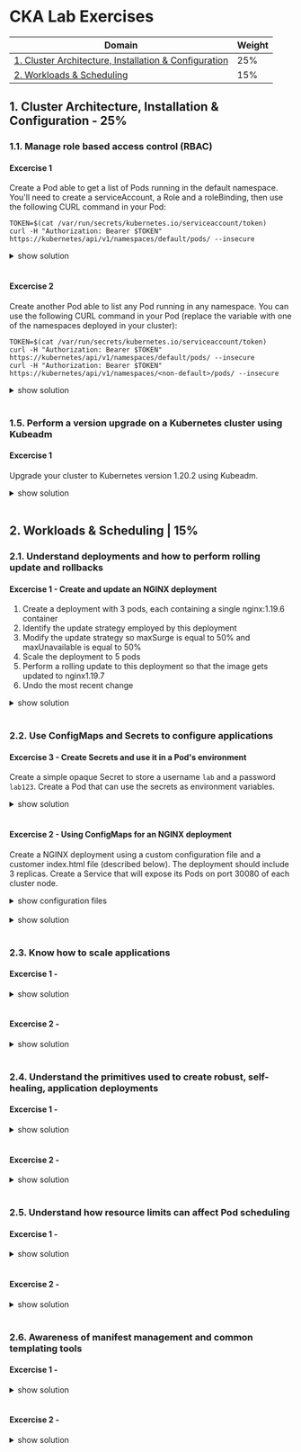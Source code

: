 # CKA Lab Exercises

Domain	| Weight
------- | -------------
[1. Cluster Architecture, Installation & Configuration](CKA-Lab-Exercises.md#1-cluster-architecture-installation--configuration-25)  |  25%  
[2. Workloads & Scheduling](CKA-Lab-Exercises.md#2-workloads--scheduling-15)  |  15%  



## 1. Cluster Architecture, Installation & Configuration - 25%  
### 1.1. Manage role based access control (RBAC)

#### Excercise 1  
Create a Pod able to get a list of Pods running in the default namespace.
You'll need to create a serviceAccount, a Role and a roleBinding, then use the following CURL command in your Pod:
```
TOKEN=$(cat /var/run/secrets/kubernetes.io/serviceaccount/token)
curl -H "Authorization: Bearer $TOKEN" https://kubernetes/api/v1/namespaces/default/pods/ --insecure
```

<details><summary>show solution</summary>
<p>

Create a serviceAccount:
```
kubectl create sa sa-demo
```
serviceAccount YAML file:
```yaml
apiVersion: v1
kind: ServiceAccount
metadata:
  name: sa-demo
  namespace: default
```
Create a Role allowing to list pods:
```
kubectl create role role-list-pods --verb=list --resource=pods
```
Role YAML file:
```yaml
apiVersion: rbac.authorization.k8s.io/v1
kind: Role
metadata:
  name: role-list-pods
  namespace: default
rules:
- apiGroups:
  - ""
  resources:
  - pods
  verbs:
  - list
```
Create a RoleBinding for the `role-list-pods` Role to the `sa-demo` serviceAccount:
```
kubectl create rolebinding rb-list-pods --serviceaccount=default:sa-demo --role=role-list-pods
```
RoleBinding YAML file:
```yaml
apiVersion: rbac.authorization.k8s.io/v1
kind: RoleBinding
metadata:
  name: rb-list-pods
  namespace: default
roleRef:
  apiGroup: rbac.authorization.k8s.io
  kind: Role
  name: role-list-pods
subjects:
- kind: ServiceAccount
  name: sa-demo
  namespace: default
```

Create a Pod using the `sa-demo` serviceAccount:
```
kubectl run -it pod-sa-demo --image=alpine --serviceaccount=sa-demo --rm
```

Pod YAML file:
```yaml
apiVersion: v1
kind: Pod
metadata:
  name: pod-sa-demo
spec:
  serviceAccountName: sa-demo   #<---
  containers:
  - name: alpine
    image: alpine
    command:
    - "/bin/sh"
    - "-c"
    - "sleep 1000"
```

Verify you can get the list of Pods running in the default namespace from the API server:

```
kubectl exec pod-sa-demo -it -- sh
apk add curl
TOKEN=$(cat /var/run/secrets/kubernetes.io/serviceaccount/token)
curl -H "Authorization: Bearer $TOKEN" https://kubernetes/api/v1/namespaces/default/pods/ --insecure
```

Pods list is shown: 
```
{
  "kind": "PodList",
  "apiVersion": "v1",
  "metadata": {
    "resourceVersion": "710310"
  },
  "items": [
    ...
    
```
If it fails, you'd get this:
```
{
  "kind": "Status",
  "apiVersion": "v1",
  "metadata": {

  },
  "status": "Failure",
  "message": "pods is forbidden: User \"system:serviceaccount:default:default\" cannot list resource \"pods\" in API group \"\" in the namespace \"default\"",
  "reason": "Forbidden",
  "details": {
    "kind": "pods"
  },
  "code": 403
}
```

</p>
</details>
<br/>

#### Excercise 2  
Create another Pod able to list any Pod running in any namespace.
You can use the following CURL command in your Pod (replace the <non-default> variable with one of the namespaces deployed in your cluster):
```
TOKEN=$(cat /var/run/secrets/kubernetes.io/serviceaccount/token)
curl -H "Authorization: Bearer $TOKEN" https://kubernetes/api/v1/namespaces/default/pods/ --insecure
curl -H "Authorization: Bearer $TOKEN" https://kubernetes/api/v1/namespaces/<non-default>/pods/ --insecure
```
<details><summary>show solution</summary>
<p>

Create a serviceAccount:
```
kubectl create sa sa-demo2
```
serviceAccount YAML file:
```yaml
apiVersion: v1
kind: ServiceAccount
metadata:
  name: sa-demo2
  namespace: default
```
Create a ClusterRole allowing to list pods:
```
kubectl create clusterrole cr-list-pods --verb=list --resource=pods
```
Role YAML file:
```yaml
apiVersion: rbac.authorization.k8s.io/v1
kind: ClusterRole
metadata:
  name: cr-list-pods
  namespace: default
rules:
- apiGroups:
  - ""
  resources:
  - pods
  verbs:
  - list
```
Create a ClusterRoleBinding for the `cr-list-pods` ClusterRole to the `sa-demo2` serviceAccount:
```
kubectl create clusterrolebinding crb-list-pods --serviceaccount=default:sa-demo2 --clusterrole=cr-list-pods
```
RoleBinding YAML file:
```yaml
apiVersion: rbac.authorization.k8s.io/v1
kind: ClusterRoleBinding
metadata:
  name: crb-list-pods
  namespace: default
roleRef:
  apiGroup: rbac.authorization.k8s.io
  kind: ClusterRole
  name: cr-list-pods
subjects:
- kind: ServiceAccount
  name: sa-demo2
  namespace: default
```

Create a Pod using the `sa-demo2` serviceAccount:
```
kubectl run -it pod-sa-demo2 --image=alpine --serviceaccount=sa-demo2 --rm
```

Pod YAML file:
```yaml
apiVersion: v1
kind: Pod
metadata:
  name: pod-sa-demo2
spec:
  serviceAccountName: sa-demo2   #<---
  containers:
  - name: alpine
    image: alpine
    command:
    - "/bin/sh"
    - "-c"
    - "sleep 1000"
```

Verify that you can get the list of Pods running in the any namespace from the API server:
```
kubectl exec pod-sa-demo2 -it -- sh
apk add curl
TOKEN=$(cat /var/run/secrets/kubernetes.io/serviceaccount/token)
curl -H "Authorization: Bearer $TOKEN" https://kubernetes/api/v1/namespaces/default/pods/ --insecure
curl -H "Authorization: Bearer $TOKEN" https://kubernetes/api/v1/namespaces/ns1/pods/ --insecure
curl -H "Authorization: Bearer $TOKEN" https://kubernetes/api/v1/namespaces/ns2/pods/ --insecure
```

Pods list is shown: 
```
{
  "kind": "PodList",
  "apiVersion": "v1",
  "metadata": {
    "resourceVersion": "710310"
  },
  "items": [
    ...
    
```
If it fails, you'd get this:
```
{
  "kind": "Status",
  "apiVersion": "v1",
  "metadata": {

  },
  "status": "Failure",
  "message": "pods is forbidden: User \"system:serviceaccount:default:default\" cannot list resource \"pods\" in API group \"\" in the namespace \"default\"",
  "reason": "Forbidden",
  "details": {
    "kind": "pods"
  },
  "code": 403
}
```

</p>
</details>
<br/>


### 1.5. Perform a version upgrade on a Kubernetes cluster using Kubeadm

#### Excercise 1  
Upgrade your cluster to Kubernetes version 1.20.2 using Kubeadm.

<details><summary>show solution</summary>
<p>

Upgrade the Control Plane:
```
kubeadm version 
sudo apt-mark unhold kubeadm 
sudo apt-get update 
sudo apt-get install -y kubeadm=1.20.2-00 
sudo apt-mark hold kubeadm
sudo kubeadm upgrade node 
kubeadm version 

kubectl drain <control-node> --ignore-daemonsets
kubectl version 
sudo apt-mark unhold kubelet kubectl 
sudo apt-get update 
sudo apt-get install -y kubelet=1.20.2-00 kubectl=1.20.2-00 
sudo apt-mark hold kubelet kubectl 
sudo systemctl daemon-reload 
sudo systemctl restart kubelet 
kubectl version

kubectl get nodes
```
Upgrade each Worker Node:
```
kubectl drain <worker-node> --ignore-daemonsets
ssh <worker-node>
sudo apt-get install -y --allow-change-held-packages kubeadm=<version>

sudo kubeadm upgrade node

sudo apt-get update && \
sudo apt-get install -y --allow-change-held-packages kubelet=<version> kubectl=<version>
sudo systemctl daemon-reload
sudo systemctl restart kubelet
exit
kubectl uncordon <control-node>
kubectl get nodes
```
</p>
</details>
<br/>

## 2. Workloads & Scheduling	| 15%  
### 2.1. Understand deployments and how to perform rolling update and rollbacks

#### Excercise 1 - Create and update an NGINX deployment

1. Create a deployment with 3 pods, each containing a single nginx:1.19.6 container
2. Identify the update strategy employed by this deployment
3. Modify the update strategy so maxSurge is equal to 50% and maxUnavailable is equal to 50%
4. Scale the deployment to 5 pods
5. Perform a rolling update to this deployment so that the image gets updated to nginx1.19.7
6. Undo the most recent change

<details><summary>show solution</summary>
<p>

1. Create a deployment with 3 pods, each containing a single nginx:1.19.6 container:

```
kubectl create deploy nginx --image=nginx:1.19.6 --replicas=3
```
Deployment YAML file:
```yaml
apiVersion: apps/v1
kind: Deployment
metadata:
  labels:
    app: nginx
  name: nginx
  namespace: default
spec:
  replicas: 3
  selector:
    matchLabels:
      app: nginx
  template:
    metadata:
      labels:
        app: nginx
    spec:
      containers:
      - name: nginx
        image: nginx:1.19.6      
```

Verify:
```
kubectl get deploy nginx -o wide
```

2. Identify the update strategy employed by this deployment:
```
kubectl describe deploy nginx | grep Strategy
```

3. Modify the update strategy so maxSurge is equal to 50% and maxUnavailable is equal to 50%

Edit the deployment API resource directly:
```
kubectl edit deploy nginx
```
Or create a patch file for the new rollingUpdate values and use `kubectl patch`:
```
vi patch.yml
```
```yaml
  spec:
    strategy:
      rollingUpdate:
        maxSurge: 50%
        maxUnavailable: 50%
```

```
kubectl patch deploy nginx --patch-file=patch.yml
```
Verify:
```
kubectl describe deploy nginx | grep Strategy
```

4. Scale the deployment to 5 pods

```
kubectl scale deploy nginx --replicas=5 --record
```
Or edit the deployment API resource directly:
```
kubectl edit deploy nginx
```

Verify:
```
kubectl get deploy nginx -o wide
```

5. Perform a rolling update to this deployment so that the image gets updated to nginx1.19.7

```
kubectl set image deploy nginx nginx=nginx:1.19.7 --record
```
Verify:
```
kubectl get deploy nginx -o wide
kubectl get po -o wide
```

6. Undo the most recent change

```
kubectl rollout history deployment nginx
kubectl rollout undo deployment nginx
```
Verify:
```
kubectl rollout history deployment nginx
kubectl get deploy nginx -o wide
```

</p>
</details>
<br/>


### 2.2. Use ConfigMaps and Secrets to configure applications

#### Excercise 3 - Create Secrets and use it in a Pod's environment
Create a simple opaque Secret to store a username `lab` and a password `lab123`.
Create a Pod that can use the secrets as environment variables.

<details><summary>show solution</summary>
<p>
Create the generic Secret:
```
kubectl create secret generic lab --from-literal=username=lab --from-literal=password=lab123
```

```yaml
apiVersion: v1
kind: Secret
type: Opaque
metadata:
  name: lab
  namespace: default
data:
  username: bGFi
  password: bGFiMTIz
```
```
echo -n lab | base64
echo -n lab123 | base64
```

Create the Pod:
```yaml
apiVersion: v1
kind: Pod
metadata:
  name: lab
spec:
  containers:
  - name: busybox
    image: busybox
    command: ["/bin/sh", "-c", "env | grep lab"]
    envFrom:
      - secretRef:
          name: lab
```
Or (a bit more complicated):

```yaml
apiVersion: v1
kind: Pod
metadata:
  name: lab
spec:
  containers:
  - name: busybox
    image: busybox
    command: ["/bin/sh", "-c", "env | grep lab"]
    env:
      - name: USERNAME
        valueFrom:
          secretKeyRef:
            name: lab
            key: username
      - name: PASSWORD
        valueFrom:
          secretKeyRef:
            name: lab
            key: password
```
Verify
```
kubectl get po
kubectl logs lab
```

</p>
</details>
<br/>

#### Excercise 2 - Using ConfigMaps for an NGINX deployment
Create a NGINX deployment using a custom configuration file and a customer index.html file (described below). The deployment should include 3 replicas.
Create a Service that will expose its Pods on port 30080 of each cluster node.

<details><summary>show configuration files</summary>
<p>
index.html:

```
<html>
<link rel="preconnect" href="https://fonts.gstatic.com">
<link href="https://fonts.googleapis.com/css2?family=Ubuntu:wght@300;700&display=swap" rel="stylesheet">
<head>
  <title>CKA Website</title>
</head>
<body>
<h1 align="center" style="font-family:Ubuntu">WELCOME TO YOUR CKA WEBSITE</h1>
<p align="center">
  <img src="https://www.cncf.io/wp-content/uploads/2020/08/logo_cka_whitetext-2-500x500.png">
</p>
<br/><br/>
<p>This is the Server's IP address: $server_addr</p>
<br/>
</body>
</html>
```

nginx.conf:

```
user nginx;
worker_processes  1;
events {
  worker_connections  10240;
}
http {
  server {
      listen       80;
      server_name  localhost;
      location / {
        root   /config;
        index  index.html index.htm;
    }
  }
}
```
</p>
</details>
<br/>

<details><summary>show solution</summary>
<p>

Create a configMap for both the nginx.conf and index.html files:
```
k create cm nginx-static --from-file=index.html --from-file=nginx.conf
```

```yaml
Name:         nginx-static
Namespace:    default
Labels:       <none>
Annotations:  <none>

Data
====
index.html:
----
<html>
<link rel="preconnect" href="https://fonts.gstatic.com">
<link href="https://fonts.googleapis.com/css2?family=Ubuntu:wght@300;700&display=swap" rel="stylesheet">
<head>
  <title>CKA Website</title>
</head>
<body>
<h1 align="center" style="font-family:Ubuntu">WELCOME TO YOUR CKA WEBSITE</h1>
<p align="center">
  <img src="https://www.cncf.io/wp-content/uploads/2020/08/logo_cka_whitetext-2-500x500.png">
</p>
<br/>
</body>
</html>

nginx.conf:
----
user nginx;
worker_processes  1;
events {
  worker_connections  10240;
}
http {
  server {
      listen       80;
      server_name  localhost;
      location / {
        root   /config;
        index  index.html index.htm;
    }
  }
}
```
Verify
```
kubectl get cm nginx-static
kubectl describe cm nginx-static
```

Create the NGINX deployment using the configMap data:
```yaml
apiVersion: apps/v1
kind: Deployment
metadata:
  name: nginx-static
spec:
  replicas: 3
  selector:
    matchLabels:
      app: nginx-static
  template:
    metadata:
      labels:
        app: nginx-static
    spec:
      containers:
        - name: nginx
          image: nginx
          volumeMounts:
            - name: config
              mountPath: /etc/nginx/nginx.conf
              subPath: nginx.conf
              readOnly: true
            - name: index
              mountPath: /config/index.html
              subPath: index.html
              readOnly: true
      volumes:
        - name: config
          configMap:
            name: nginx-static
            items:
              - key: nginx.conf
                path: nginx.conf
        - name: index
          configMap:
            name: nginx-static
            items:
              - key: index.html
                path: index.html
```
Verify
```
kubectl get deploy nginx-static
kubectl get po -l app=nginx-static
```

Create a Service 

```
kubectl create service nodeport nginx-static --tcp=80:80 --node-port=30080
```

```yaml
apiVersion: v1
kind: Service
metadata:
  labels:
    app: nginx-static
  name: nginx-static
  namespace: default
spec:
  type: NodePort
  selector:
    app: nginx-static
  ports:
  - name: http
    protocol: TCP
    port: 80
    targetPort: 80
    nodePort: 30088
```
Verify
```
kubectl get svc nginx-static -o wide
kubectl get ep nginx-static
kubectl run curl --image=nginx -i --rm -- curl <any-node-ip>:30080
```

</p>
</details>
<br/>



### 2.3. Know how to scale applications

#### Excercise 1 - 
<details><summary>show solution</summary>
<p>
```
```
</p>
</details>
<br/>

#### Excercise 2 - 
<details><summary>show solution</summary>
<p>
```
```
</p>
</details>
<br/>


### 2.4. Understand the primitives used to create robust, self-healing, application deployments	

#### Excercise 1 - 
<details><summary>show solution</summary>
<p>
```
```
</p>
</details>
<br/>

#### Excercise 2 - 
<details><summary>show solution</summary>
<p>
```
```
</p>
</details>
<br/>

### 2.5. Understand how resource limits can affect Pod scheduling	

#### Excercise 1 - 
<details><summary>show solution</summary>
<p>
```
```
</p>
</details>
<br/>

#### Excercise 2 - 
<details><summary>show solution</summary>
<p>
```
```
</p>
</details>
<br/>

###  2.6. Awareness of manifest management and common templating tools

#### Excercise 1 - 
<details><summary>show solution</summary>
<p>
```
```
</p>
</details>
<br/>

#### Excercise 2 - 
<details><summary>show solution</summary>
<p>
```
```
</p>
</details>
<br/>
